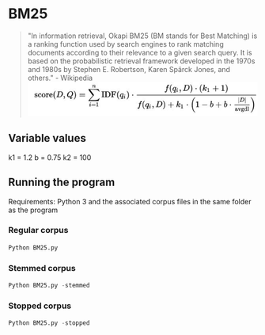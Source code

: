 # BM25
> "In information retrieval, Okapi BM25 (BM stands for Best Matching) is a ranking function used by search engines to rank matching documents according to their relevance to a given search query. It is based on the probabilistic retrieval framework developed in the 1970s and 1980s by Stephen E. Robertson, Karen Spärck Jones, and others." - Wikipedia
![BM25](https://raw.githubusercontent.com/ankitanallana/CS6200_Project/master/code/BM25/BM25%20Formula.JPG "BM25")

## Variable values

k1 = 1.2
b = 0.75
k2 = 100

## Running the program
Requirements: Python 3 and the associated corpus files in the same folder as the program

### Regular corpus
```python
Python BM25.py
```

### Stemmed corpus
```python
Python BM25.py -stemmed
```

### Stopped corpus
```python
Python BM25.py -stopped
```
